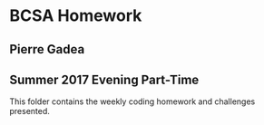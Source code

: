 # BCSA Homework #
## Pierre Gadea ##
## Summer 2017 Evening Part-Time ##

This folder contains the weekly coding homework and challenges presented.
